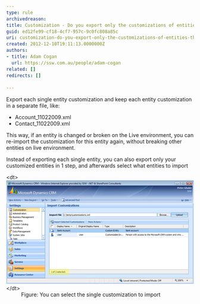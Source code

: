 ```yaml
---
type: rule
archivedreason: 
title: Customization - Do you export only the customizations of entities that you did customize?
guid: ed12fe99-cf18-4cf7-957c-9c0fc808a85c
uri: customization-do-you-export-only-the-customizations-of-entities-that-you-did-customize
created: 2012-12-10T19:11:13.0000000Z
authors:
- title: Adam Cogan
  url: https://ssw.com.au/people/adam-cogan
related: []
redirects: []

---
```


Export each single entity customization and keep each entity customization in a           separate file, like:

* Account\_11022009.xml
* Contact\_11022009.xml


<!--endintro-->

This way, if an entity is changed or broken on the Live environment, you can re-import           the customization for this entity again, without breaking other entities on live           environment.

Instead of exporting each single entity, you can also export only your customized           entities in 1 step, and afterwards select what entities to import
<dl class="image">          &lt;dt&gt;
            <img src="CRM_CUS_01.JPG" alt="Import single customization">
          &lt;/dt&gt;
          <dd>
            Figure: You can select the single customization to import
          </dd>
        </dl>
